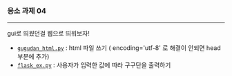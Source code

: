 ### 응소 과제 04

_______

gui로 띄웠던걸 웹으로 띄워보자!


* [`gugudan_html.py`](./gugudan_html.py) : html 파일 쓰기 ( encoding='utf-8' 로 해결이 안되면 <meta charset="utf-8"> head부분에 추가)
* [`flask_ex.py`](./flask_ex.py) : 사용자가 입력한 값에 따라 구구단을 출력하기